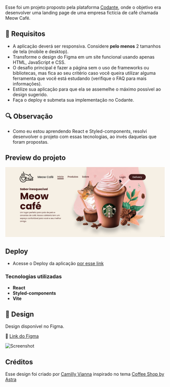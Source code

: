 Esse foi um projeto proposto pela plataforma [Codante](https://codante.io), onde o objetivo era desenvolver uma landing page de uma empresa fictícia de café chamada Meow Café.

## 🔨 Requisitos

- A aplicação deverá ser responsiva. Considere **pelo menos** 2 tamanhos de tela (mobile e desktop).
- Transforme o design do Figma em um site funcional usando apenas HTML, JavaScript e CSS.
- O desafio principal é fazer a página sem o uso de frameworks ou bibliotecas, mas fica ao seu critério caso você queira utilizar alguma ferramenta que você está estudando (verifique o FAQ para mais informações).
- Estilize sua aplicação para que ela se assemelhe o máximo possível ao design sugerido.
- Faça o deploy e submeta sua implementação no Codante.

## 🔍 Observação
 - Como eu estou aprendendo React e Styled-components, resolvi desenvolver o projeto com essas tecnologias, ao invés daquelas que foram propostas.


## Preview do projeto
<img src="./.github/print.png" />

## Deploy

- Acesse o Deploy da aplicação [por esse link]()

### Tecnologias utilizadas

- **React**
- **Styled-components**
- **Vite**

## 🎨 Design

Design disponível no Figma.

🔗 [Link do Figma](https://www.figma.com/community/file/1279469125991371134)

![Screenshot](https://github.com/codante-io/mp-landing-page-meow-cafe/assets/6475893/e5625356-41ee-431c-b5b1-259c837cbf20)


## Créditos
Esse design foi criado por [Camilly Vianna]() inspirado no tema [Coffee Shop by Astra](https://wpastra.com/templates/coffee-shop-04/)

